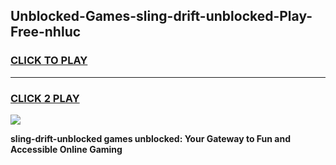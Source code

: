
## Unblocked-Games-sling-drift-unblocked-Play-Free-nhluc
<h3>
<a href="https://premium76.site?title=sling-drift-unblocked&ref=21A">CLICK TO PLAY</a></h3>
<hr>

<h3>
<a href="https://premium76.site?title=sling-drift-unblocked&ref=21A">CLICK 2 PLAY</a>
  
</h3>

<a href="https://premium76.site?title=sling-drift-unblocked&ref=21A"><img src="https://clearcache.store/games.png"></a>


**sling-drift-unblocked games unblocked: Your Gateway to Fun and Accessible Online Gaming**
